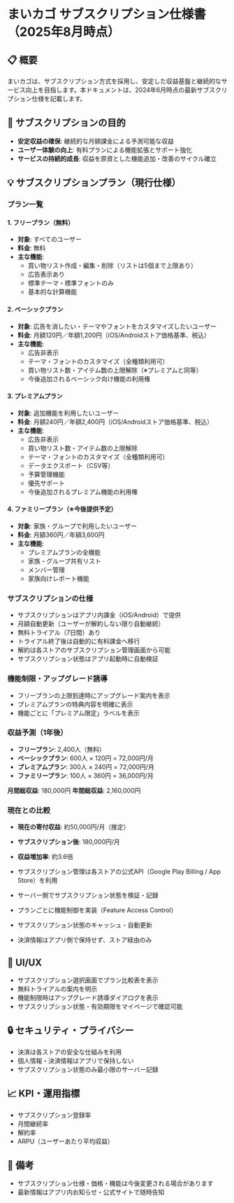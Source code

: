 # まいカゴ サブスクリプション仕様書（2025年8月時点）

## 📋 概要

まいカゴは、サブスクリプション方式を採用し、安定した収益基盤と継続的なサービス向上を目指します。本ドキュメントは、2024年6月時点の最新サブスクリプション仕様を記載します。

## 🎯 サブスクリプションの目的

- **安定収益の確保**: 継続的な月額課金による予測可能な収益
- **ユーザー体験の向上**: 有料プランによる機能拡張とサポート強化
- **サービスの持続的成長**: 収益を原資とした機能追加・改善のサイクル確立

## 💡 サブスクリプションプラン（現行仕様）

### プラン一覧

#### 1. フリープラン（無料）
- **対象**: すべてのユーザー
- **料金**: 無料
- **主な機能**:
  - 買い物リスト作成・編集・削除（リストは5個まで上限あり）
  - 広告表示あり
  - 標準テーマ・標準フォントのみ
  - 基本的な計算機能

#### 2. ベーシックプラン

- **対象**: 広告を消したい・テーマやフォントをカスタマイズしたいユーザー
- **料金**: 月額120円／年額1,200円（iOS/Androidストア価格基準、税込）
- **主な機能**:
  - 広告非表示
  - テーマ・フォントのカスタマイズ（全種類利用可）
  - 買い物リスト数・アイテム数の上限解除（※プレミアムと同等）
  - 今後追加されるベーシック向け機能の利用権

#### 3. プレミアムプラン
- **対象**: 追加機能を利用したいユーザー
- **料金**: 月額240円／年額2,400円（iOS/Androidストア価格基準、税込）
- **主な機能**:
  - 広告非表示
  - 買い物リスト数・アイテム数の上限解除
  - テーマ・フォントのカスタマイズ（全種類利用可）
  - データエクスポート（CSV等）
  - 予算管理機能
  - 優先サポート
  - 今後追加されるプレミアム機能の利用権

#### 4. ファミリープラン（※今後提供予定）
- **対象**: 家族・グループで利用したいユーザー
- **料金**: 月額360円／年額3,600円
- **主な機能**:
  - プレミアムプランの全機能
  - 家族・グループ共有リスト
  - メンバー管理
  - 家族向けレポート機能

### サブスクリプションの仕様

- サブスクリプションはアプリ内課金（iOS/Android）で提供
- 月額自動更新（ユーザーが解約しない限り自動継続）
- 無料トライアル（7日間）あり
- トライアル終了後は自動的に有料課金へ移行
- 解約は各ストアのサブスクリプション管理画面から可能
- サブスクリプション状態はアプリ起動時に自動検証

### 機能制限・アップグレード誘導

- フリープランの上限到達時にアップグレード案内を表示
- プレミアムプランの特典内容を明確に表示
- 機能ごとに「プレミアム限定」ラベルを表示

### 収益予測（1年後）
- **フリープラン**: 2,400人（無料）
- **ベーシックプラン**: 600人 × 120円 = 72,000円/月
- **プレミアムプラン**: 300人 × 240円 = 72,000円/月
- **ファミリープラン**: 100人 × 360円 = 36,000円/月

**月間総収益**: 180,000円
**年間総収益**: 2,160,000円

### 現在との比較
- **現在の寄付収益**: 約50,000円/月（推定）
- **サブスクリプション後**: 180,000円/月
- **収益増加率**: 約3.6倍

- サブスクリプション管理は各ストアの公式API（Google Play Billing / App Store）を利用
- サーバー側でサブスクリプション状態を検証・記録
- プランごとに機能制御を実装（Feature Access Control）
- サブスクリプション状態のキャッシュ・自動更新
- 決済情報はアプリ側で保持せず、ストア経由のみ

## 📱 UI/UX

- サブスクリプション選択画面でプラン比較表を表示
- 無料トライアルの案内を明示
- 機能制限時はアップグレード誘導ダイアログを表示
- サブスクリプション状態・有効期限をマイページで確認可能

## 🔒 セキュリティ・プライバシー

- 決済は各ストアの安全な仕組みを利用
- 個人情報・決済情報はアプリで保持しない
- サブスクリプション状態のみ最小限のサーバー記録

## 📈 KPI・運用指標

- サブスクリプション登録率
- 月間継続率
- 解約率
- ARPU（ユーザーあたり平均収益）

## 📝 備考

- サブスクリプション仕様・価格・機能は今後変更される場合があります
- 最新情報はアプリ内お知らせ・公式サイトで随時告知
